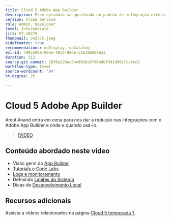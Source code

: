 ```yaml
---
title: Cloud 5 Adobe App Builder
description: Esse episódio se aprofunda no padrão de integração externa que usa o Adobe App Builder
version: Cloud Service
role: Admin, Developer
level: Intermediate
jira: KT-10279
thumbnail: 342375.jpeg
hidefromtoc: true
recommendations: noDisplay, noCatalog
exl-id: 799539ba-00aa-40c0-89de-cab38b0066a3
duration: 312
source-git-commit: 5976e220ac54e901be5f064dbf541d901fccfec5
workflow-type: tm+mt
source-wordcount: '84'
ht-degree: 2%

---
```


# Cloud 5 Adobe App Builder

Amol Anand entra em cena para nos dar a redução nas integrações com o Adobe App Builder e onde e quando usá-lo.

>[!VIDEO](https://video.tv.adobe.com/v/342375?quality=12&learn=on)

## Conteúdo abordado neste vídeo

+ Visão geral do [App Builder](https://developer.adobe.com/app-builder/docs/overview/)
+ [Tutorials e Code Labs](https://developer.adobe.com/app-builder/docs/resources/)
+ [Logs e monitoramento](https://adobedocs.github.io/adobeio-runtime/guides/logging_monitoring.html#retrieving-activations-for-blocking-successful-calls)
+ Definindo [Limites do Sistema](https://adobedocs.github.io/adobeio-runtime/guides/system_settings.html)
+ Dicas de [Desenvolvimento Local](https://developer.adobe.com/app-builder/docs/resources/debugging/)

## Recursos adicionais

Assista a vídeos relacionados na página [Cloud 5 temporada 1](cloud5-season-1.md).
